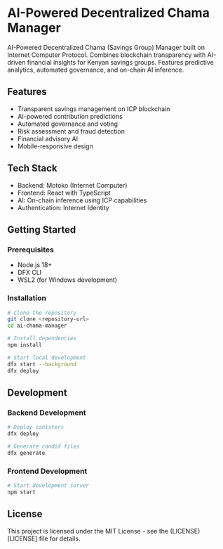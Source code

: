 # AI-Powered Decentralized Chama Manager

AI-Powered Decentralized Chama (Savings Group) Manager built on Internet Computer Protocol. 
Combines blockchain transparency with AI-driven financial insights for Kenyan savings groups.
Features predictive analytics, automated governance, and on-chain AI inference.

## Features
- Transparent savings management on ICP blockchain
- AI-powered contribution predictions
- Automated governance and voting
- Risk assessment and fraud detection
- Financial advisory AI
- Mobile-responsive design

## Tech Stack
- Backend: Motoko (Internet Computer)
- Frontend: React with TypeScript
- AI: On-chain inference using ICP capabilities
- Authentication: Internet Identity

## Getting Started

### Prerequisites
- Node.js 18+
- DFX CLI
- WSL2 (for Windows development)

### Installation
```bash
# Clone the repository
git clone <repository-url>
cd ai-chama-manager

# Install dependencies
npm install

# Start local development
dfx start --background
dfx deploy
```

## Development

   ### Backend Development
   ```bash
   # Deploy canisters
   dfx deploy

   # Generate candid files
   dfx generate
   ```

   ### Frontend Development
   ```bash
   # Start development server
   npm start
   ```

   ## License
   This project is licensed under the MIT License - see the (LICENSE)[LICENSE] file for details.